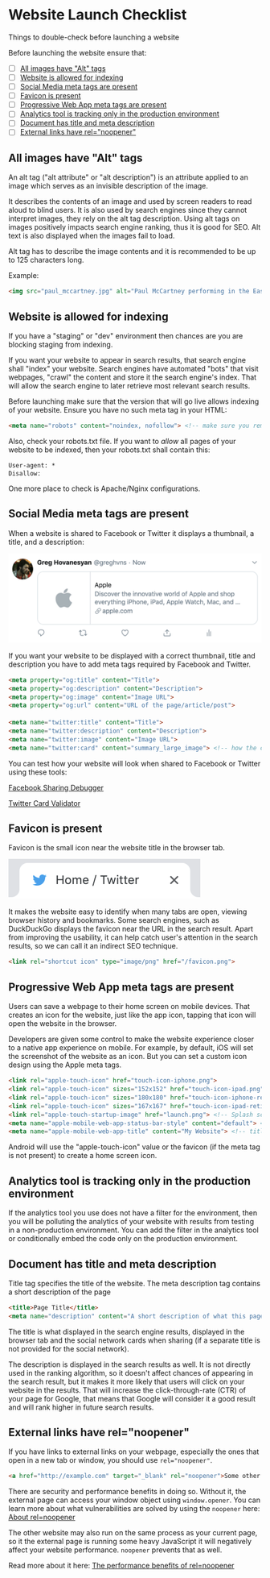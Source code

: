 # Website Launch Checklist
Things to double-check before launching a website

Before launching the website ensure that:

- [ ] [All images have "Alt" tags](#all-images-have-alt-tags)
- [ ] [Website is allowed for indexing](#website-is-allowed-for-indexing)
- [ ] [Social Media meta tags are present](#social-media-meta-tags-are-present)
- [ ] [Favicon is present](#favicon-is-present)
- [ ] [Progressive Web App meta tags are present](#progressive-web-app-meta-tags-are-present)
- [ ] [Analytics tool is tracking only in the production environment](#analytics-tracking-only-in-the-production-environment)
- [ ] [Document has title and meta description](#document-has-title-and-meta-description)
- [ ] [External links have rel="noopener"](#external-links-have-relnoopener)

## All images have "Alt" tags
An alt tag ("alt attribute" or "alt description") is an attribute applied to an image which serves as an invisible description of the image. 

It describes the contents of an image and used by screen readers to read aloud to blind users.
It is also used by search engines since they cannot interpret images, they rely on the alt tag description. Using alt tags on images positively impacts search engine ranking, thus it is good for SEO.
Alt text is also displayed when the images fail to load.

Alt tag has to describe the image contents and it is recommended to be up to 125 characters long.

Example:
```html
<img src="paul_mccartney.jpg" alt="Paul McCartney performing in the East Room of the White House">
```

## Website is allowed for indexing

If you have a "staging" or "dev" environment then chances are you are blocking staging from indexing. 

If you want your website to appear in search results, that search engine shall "index" your website. Search engines have automated "bots" that visit webpages, "crawl" the content and store it the search engine's index. That will allow the search engine to later retrieve most relevant search results.

Before launching make sure that the version that will go live allows indexing of your website. Ensure you have no such meta tag in your HTML:

```html
<meta name="robots" content="noindex, nofollow"> <!-- make sure you remove this if you want your website to be indexed by search engines
```

Also, check your robots.txt file. If you want to *allow* all pages of your website to be indexed, then your robots.txt shall contain this:

```
User-agent: *
Disallow:
```

One more place to check is Apache/Nginx configurations.

## Social Media meta tags are present

When a website is shared to Facebook or Twitter it displays a thumbnail, a title, and a description:

![Twitter Meta Tag](./images/twitter-meta-tags.png)

If you want your website to be displayed with a correct thumbnail, title and description you have to add meta tags required by Facebook and Twitter.

```html
<meta property="og:title" content="Title">
<meta property="og:description" content="Description">
<meta property="og:image" content="Image URL">
<meta property="og:url" content="URL of the page/article/post">

<meta name="twitter:title" content="Title">
<meta name="twitter:description" content="Description">
<meta name="twitter:image" content="Image URL">
<meta name="twitter:card" content="summary_large_image"> <!-- how the card is displayed -->
```

You can test how your website will look when shared to Facebook or Twitter using these tools:

[Facebook Sharing Debugger](https://developers.facebook.com/tools/debug/sharing/)

[Twitter Card Validator](https://cards-dev.twitter.com/validator)

## Favicon is present

Favicon is the small icon near the website title in the browser tab.

![Favicon Example](./images/twitter-favicon.png)

It makes the website easy to identify when many tabs are open, viewing browser history and bookmarks. Some search engines, such as DuckDuckGo displays the favicon near the URL in the search result. Apart from improving the usability, it can help catch user's attention in the search results, so we can call it an indirect SEO technique.

```html
<link rel="shortcut icon" type="image/png" href="/favicon.png">
```

## Progressive Web App meta tags are present

Users can save a webpage to their home screen on mobile devices. That creates an icon for the website, just like the app icon, tapping that icon will open the website in the browser.

Developers are given some control to make the website experience closer to a native app experience on mobile. For example, by default, iOS will set the screenshot of the website as an icon. But you can set a custom icon design using the Apple meta tags.

```html
<link rel="apple-touch-icon" href="touch-icon-iphone.png">
<link rel="apple-touch-icon" sizes="152x152" href="touch-icon-ipad.png">
<link rel="apple-touch-icon" sizes="180x180" href="touch-icon-iphone-retina.png">
<link rel="apple-touch-icon" sizes="167x167" href="touch-icon-ipad-retina.png">
<link rel="apple-touch-startup-image" href="launch.png"> <!-- Splash screen image (image that is displayed when the website is buing opened) -->
<meta name="apple-mobile-web-app-status-bar-style" content="default"> <!-- Status bar style -->
<meta name="apple-mobile-web-app-title" content="My Website"> <!-- title of the website --> 
```

Android will use the "apple-touch-icon" value or the favicon (if the meta tag is not present) to create a home screen icon.

## Analytics tool is tracking only in the production environment

If the analytics tool you use does not have a filter for the environment, then you will be polluting the analytics of your website with results from testing in a non-production environment. You can add the filter in the analytics tool or conditionally embed the code only on the production environment.

## Document has title and meta description

Title tag specifies the title of the website. The meta description tag contains a short description of the page

```html
<title>Page Title</title>
<meta name="description" content="A short description of what this page is about">
```

The title is what displayed in the search engine results, displayed in the browser tab and the social network cards when sharing (if a separate title is not provided for the social network). 

The description is displayed in the search results as well. It is not directly used in the ranking algorithm, so it doesn't affect chances of appearing in the search result, but it makes it more likely that users will click on your website in the results. That will increase the click-through-rate (CTR) of your page for Google, that means that Google will consider it a good result and will rank higher in future search results.

## External links have rel="noopener"

If you have links to external links on your webpage, especially the ones that open in a new tab or window, you should use `rel="noopener"`.

```html
<a href="http://example.com" target="_blank" rel="noopener">Some other site</a>
```

There are security and performance benefits in doing so. Without it, the external page can access your window object using `window.opener`. You can learn more about what vulnerabilities are solved by using the `noopener` here: [About rel=noopener](https://mathiasbynens.github.io/rel-noopener/)

The other website may also run on the same process as your current page, so it the external page is running some heavy JavaScript it will negatively affect your website performance. `noopener` prevents that as well. 

Read more about it here: [The performance benefits of rel=noopener](https://jakearchibald.com/2016/performance-benefits-of-rel-noopener/)

